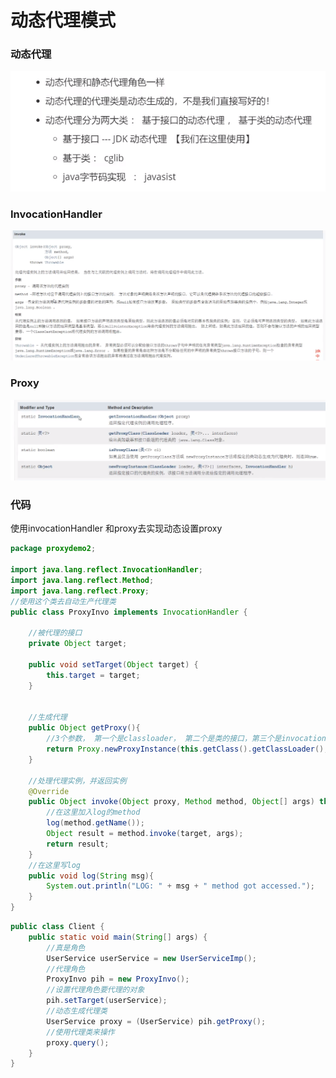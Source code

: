 # 动态代理模式

### 动态代理

![](../.gitbook/assets/image%20%2855%29.png)

### InvocationHandler

![](../.gitbook/assets/image%20%2854%29.png)

### Proxy

![](../.gitbook/assets/image%20%2863%29.png)

### 代码

使用invocationHandler 和proxy去实现动态设置proxy

```java
package proxydemo2;

import java.lang.reflect.InvocationHandler;
import java.lang.reflect.Method;
import java.lang.reflect.Proxy;
//使用这个类去自动生产代理类
public class ProxyInvo implements InvocationHandler {

    //被代理的接口
    private Object target;

    public void setTarget(Object target) {
        this.target = target;
    }


    //生成代理
    public Object getProxy(){
        //3个参数， 第一个是classloader， 第二个是类的接口，第三个是invocationhandler
        return Proxy.newProxyInstance(this.getClass().getClassLoader(), target.getClass().getInterfaces(), this);
    }

    //处理代理实例，并返回实例
    @Override
    public Object invoke(Object proxy, Method method, Object[] args) throws Throwable {
        //在这里加入log的method
        log(method.getName());
        Object result = method.invoke(target, args);
        return result;
    }
    //在这里写log
    public void log(String msg){
        System.out.println("LOG: " + msg + " method got accessed.");
    }
}

```



```java
public class Client {
    public static void main(String[] args) {
        //真是角色
        UserService userService = new UserServiceImp();
        //代理角色
        ProxyInvo pih = new ProxyInvo();
        //设置代理角色要代理的对象
        pih.setTarget(userService);
        //动态生成代理类
        UserService proxy = (UserService) pih.getProxy();
        //使用代理类来操作
        proxy.query();
    }
}

```

